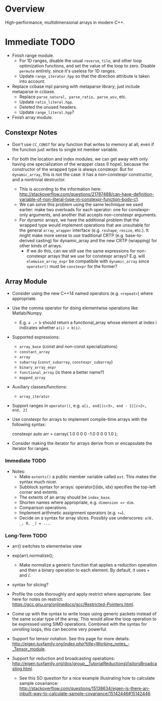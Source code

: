 <!--
  ** File Name: README.md
  ** Author:    Aditya Ramesh
  ** Date:      11/23/2014
  ** Contact:   _@adityaramesh.com
-->

# Overview

High-performance, multidimensional arrays in modern C++.

# Immediate TODO

- Finish range module.
  - For 1D ranges, disable the usual `reverse`, `tile`, and other loop
  optimization functions, and set the value of the loop to zero. Disable
  `permute` entirely, since it's useless for 1D ranges.
  - Update `range_iterator.hpp` so that the direction attribute is taken into
  account.
- Replace ccbase mpl parsing with metaparse library; just include metaparse in
ccbase.
  - Replace `parse_natural, parse_ratio, parse_wsv`, etc.
  - Update `ratio_literal.hpp`.
  - Deleted the unused headers.
  - Update `range_literal.hpp`?
- Finish array module.

## Constexpr Notes

- Don't use `CC_CONST` for any function that writes to memory at all, even if
the function just writes to single int member variable.

- For both the location and index modules, we can get away with only having one
specialization of the wrapper class (I hope), because the constructor of the
wrapped type is always constexpr. But for `dynamic_array`, this is not the case:
it has a non-constexpr constructor, and a nontrivial destructor.
  - This is according to the information here:
  http://stackoverflow.com/questions/21787488/can-have-definition-variable-of-non-literal-type-in-constexpr-function-body-c1.
  - We can solve this problem using the same technique we used earlier: make two
  overloads for each operator: one for constexpr-only arguments, and another
  that accepts non-constexpr arguments.
  - For dynamic arrays, we have the additional problem that the wrapped type
  would implement operations that are unsuitable for the general `array_wrapper`
  interface (e.g. `reshape`, `resize`, etc.). It might make more sense to use
  traditional CRTP (e.g. base-to-derived casting) for dynamic_array and the new
  CRTP (wrapping) for other kinds of arrays.
    - If we do this, can we still use the same expressions for non-constexpr
    arrays that we use for constexpr arrays? E.g. will `elemwise_array_expr` be
    compatibile with `dynamic_array` since `operator()` must be `constexpr` for
    the former?

## Array Module

- Consider using the new C++14 named operators (e.g. `<repeat>`) where
appropriate.

- Use the comma operator for doing elementwise operations like Matlab/Numpy.
  - E.g. `a ,< b` should return a functional_array whose element at index i
  indicates whether `a(i) < b(i)`.

- Supported expressions:
  - `array_base` (const and non-const specializations)
  - `constant_array`
  - `array`
  - `subarray` (`const_subarray`, `constexpr_subarray`)
  - `binary_array_expr`
  - `functional_array` (is there a better name?)
  - `mapped_array`

- Auxiliary classes/functions:
  - `array_iterator`

- Support ranges in `operator()`, e.g. `a[i, end][c<3>, end - 1][c<2>, end, 2]`
- Use constexpr for arrays to implement compile-time arrays with the following
syntax:

  	constexpr auto arr = carray(
		1.0 0 0
		0 -1.0 0
		0 0 1.0
	);

- Consider making the iterator for arrays derive from or encapsulate the
iterator for ranges.

### Immediate TODO

- Notes:
  - Make `extents()` a public member variable called `ext`. This makes the
  syntax much nicer.
  - Subblock syntax for arrays: operator()(idx, idx) specifies the top-left
  corner and extents.
  - The extents of an array should be `index_base`.
  - Shorten names where appropriate, e.g. `dimension => dim`.
  - Comparison operations.
  - Implement arithmetic assignment operators (e.g. `+=`).
  - Decide on a syntax for array slices. Possibly use underscores: `a(0, _, 0, _) = ...`.

### Long-Term TODO

- arr() switches to elementwise view
- exp(arr).normalize();
  - Make normalize a generic function that applies a reduction operation and
  then a binary operation to each element. By default, it uses + and /.
- syntax for slicing?

- Profile the code thoroughly and apply restrict where appropriate. See here for
notes on restrict: https://gcc.gnu.org/onlinedocs/gcc/Restricted-Pointers.html.

- Come up with the syntax to write loops using generic packets instead of the
same scalar type of the array. This would allow the loop operation to be
expressed using SIMD operations. Combined with the syntax for unrolling loops,
this can become very powerful.

- Support for tensor notation. See this page for more details:
http://eigen.tuxfamily.org/index.php?title=Working_notes_-_Tensor_module.
- Support for reduction and broadcasting operations:
http://eigen.tuxfamily.org/dox/group__TutorialReductionsVisitorsBroadcasting.html.
  - See this SO question for a nice example illustrating how to calculate sample
  covariance:
  http://stackoverflow.com/questions/15138634/eigen-is-there-an-inbuilt-way-to-calculate-sample-covariance/15142446#15142446.
